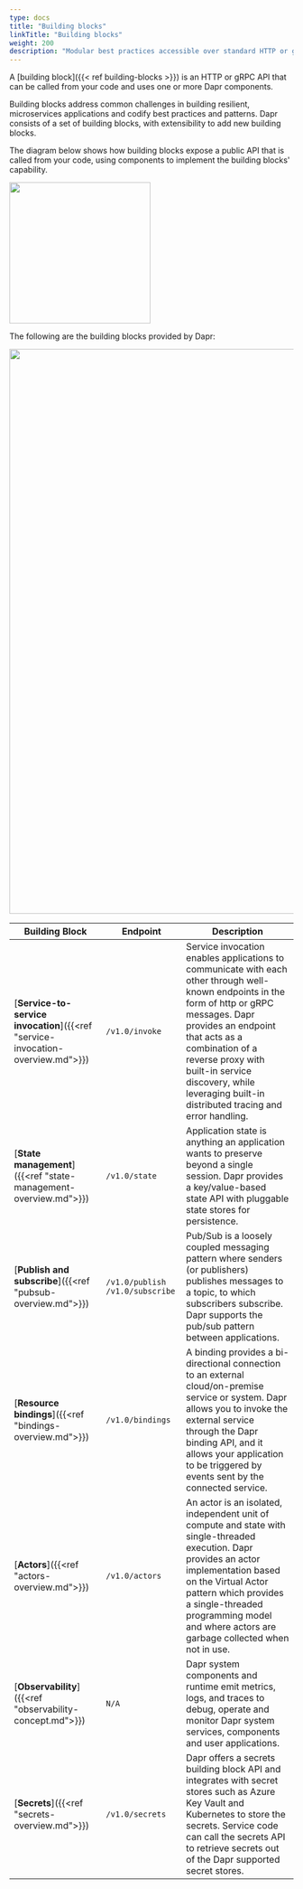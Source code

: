 ```yaml
---
type: docs
title: "Building blocks"
linkTitle: "Building blocks"
weight: 200
description: "Modular best practices accessible over standard HTTP or gRPC APIs"
---
```


A [building block]({{< ref building-blocks >}}) is an HTTP or gRPC API that can be called from your code and uses one or more Dapr components. 

Building blocks address common challenges in building resilient, microservices applications and codify best practices and patterns. Dapr consists of a set of building blocks, with extensibility to add new building blocks.

The diagram below shows how building blocks expose a public API that is called from your code, using components to implement the building blocks' capability.

<img src="/images/concepts-building-blocks.png" width=250>
  
The following are the building blocks provided by Dapr:

<img src="/images/building_blocks.png" width=1000>

| Building Block | Endpoint | Description |
|----------------|----------|-------------|
| [**Service-to-service invocation**]({{<ref "service-invocation-overview.md">}}) | `/v1.0/invoke` | Service invocation enables applications to communicate with each other through well-known endpoints in the form of http or gRPC messages. Dapr provides an endpoint that acts as a combination of a reverse proxy with built-in service discovery, while leveraging built-in distributed tracing and error handling.
| [**State management**]({{<ref "state-management-overview.md">}}) | `/v1.0/state` | Application state is anything an application wants to preserve beyond a single session. Dapr provides a key/value-based state API with pluggable state stores for persistence.
| [**Publish and subscribe**]({{<ref "pubsub-overview.md">}}) | `/v1.0/publish` `/v1.0/subscribe`|  Pub/Sub is a loosely coupled messaging pattern where senders (or publishers) publishes messages to a topic, to which subscribers subscribe. Dapr supports the pub/sub pattern between applications.
| [**Resource bindings**]({{<ref "bindings-overview.md">}}) | `/v1.0/bindings` | A binding provides a bi-directional connection to an external cloud/on-premise service or system. Dapr allows you to invoke the external service through the  Dapr binding API, and it allows your application to be triggered by events sent by the connected service.
| [**Actors**]({{<ref "actors-overview.md">}}) | `/v1.0/actors` |  An actor is an isolated, independent unit of compute and state with single-threaded execution. Dapr provides an actor implementation based on the Virtual Actor pattern which provides a single-threaded programming model and where actors are garbage collected when not in use.
| [**Observability**]({{<ref "observability-concept.md">}}) | `N/A` |  Dapr system components and runtime emit metrics, logs, and traces to debug, operate and monitor Dapr system services, components and user applications.
| [**Secrets**]({{<ref "secrets-overview.md">}}) | `/v1.0/secrets` | Dapr offers a secrets building block API and integrates with secret stores such as Azure Key Vault and Kubernetes to store the secrets. Service code can call the secrets API to retrieve secrets out of the Dapr supported secret stores.
